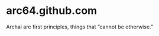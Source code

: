 arc64.github.com
================

Archai are first principles, things that “cannot be otherwise.”


